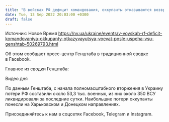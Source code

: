 ```yaml
---
title: "В войсках РФ дефицит командования, оккупанты отказываются возвращаться на войну после успеха ВСУ — Генштаб"
date: Tue, 13 Sep 2022 20:03:00 +0300
draft: false
---
```

Источник: Новое Время https://nv.ua/ukraine/events/v-voyskah-rf-deficit-komandovaniya-okkupanty-otkazyvayutsya-voevat-posle-uspeha-vsu-genshtab-50269793.html


Об этом сообщает пресс-центр Генштаба в традиционной сводке в Facebook.

Главное из сводки Генштаба:

 Видео дня   

По данным Генштаба, с начала полномасштабного вторжения в Украину потери РФ составили около 53,3 тыс. военных, из них около 350 ВСУ ликвидировали за последние сутки. Наибольшие потери оккупанты понесли на Харьковском и Донецком направлениях.

Присоединяйтесь к нам в соцсетях Facebook, Telegram и Instagram.
